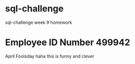 # sql-challenge
sql-challenge week 9 homework

# Employee ID Number 499942
April Foolsday haha this is funny and clever